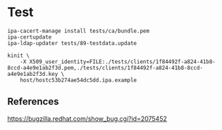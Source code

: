 # Test

```
ipa-cacert-manage install tests/ca/bundle.pem
ipa-certupdate
ipa-ldap-updater tests/89-testdata.update
```

```
kinit \
    -X X509_user_identity=FILE:./tests/clients/1f84492f-a824-41b8-8ccd-a4e9e1ab2f3d.pem,./tests/clients/1f84492f-a824-41b8-8ccd-a4e9e1ab2f3d.key \
    host/hostc53b274ae54dc5dd.ipa.example
```

## References

https://bugzilla.redhat.com/show_bug.cgi?id=2075452